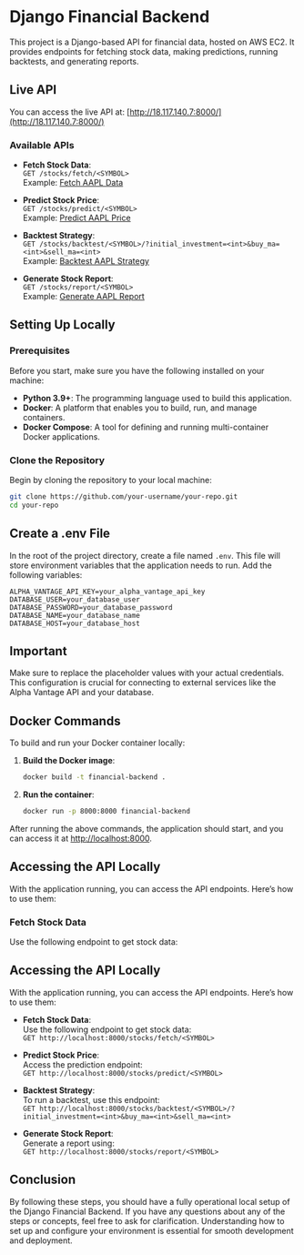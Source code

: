 # Django Financial Backend

This project is a Django-based API for financial data, hosted on AWS EC2. It provides endpoints for fetching stock data, making predictions, running backtests, and generating reports.

## Live API

You can access the live API at: [http://18.117.140.7:8000/](http://18.117.140.7:8000/)

### Available APIs

- **Fetch Stock Data**:  
  `GET /stocks/fetch/<SYMBOL>`  
  Example: [Fetch AAPL Data](http://18.117.140.7:8000/stocks/fetch/AAPL)

- **Predict Stock Price**:  
  `GET /stocks/predict/<SYMBOL>`  
  Example: [Predict AAPL Price](http://18.117.140.7:8000/stocks/predict/AAPL)

- **Backtest Strategy**:  
  `GET /stocks/backtest/<SYMBOL>/?initial_investment=<int>&buy_ma=<int>&sell_ma=<int>`  
  Example: [Backtest AAPL Strategy](http://18.117.140.7:8000/stocks/backtest/AAPL/?initial_investment=1000&buy_ma=50&sell_ma=200)

- **Generate Stock Report**:  
  `GET /stocks/report/<SYMBOL>`  
  Example: [Generate AAPL Report](http://18.117.140.7:8000/stocks/report/AAPL)

## Setting Up Locally

### Prerequisites

Before you start, make sure you have the following installed on your machine:

- **Python 3.9+**: The programming language used to build this application.
- **Docker**: A platform that enables you to build, run, and manage containers.
- **Docker Compose**: A tool for defining and running multi-container Docker applications.

### Clone the Repository

Begin by cloning the repository to your local machine:

```bash
git clone https://github.com/your-username/your-repo.git
cd your-repo
```

## Create a .env File

In the root of the project directory, create a file named `.env`. This file will store environment variables that the application needs to run. Add the following variables:

```env
ALPHA_VANTAGE_API_KEY=your_alpha_vantage_api_key
DATABASE_USER=your_database_user
DATABASE_PASSWORD=your_database_password
DATABASE_NAME=your_database_name
DATABASE_HOST=your_database_host
```

## Important
Make sure to replace the placeholder values with your actual credentials. This configuration is crucial for connecting to external services like the Alpha Vantage API and your database.

## Docker Commands

To build and run your Docker container locally:

1. **Build the Docker image**:

   ```bash
   docker build -t financial-backend .
   ```

2. **Run the container**:

   ```bash
   docker run -p 8000:8000 financial-backend
   ```

After running the above commands, the application should start, and you can access it at [http://localhost:8000](http://localhost:8000).

## Accessing the API Locally

With the application running, you can access the API endpoints. Here’s how to use them:

### Fetch Stock Data

Use the following endpoint to get stock data:

## Accessing the API Locally

With the application running, you can access the API endpoints. Here’s how to use them:

- **Fetch Stock Data**:  
  Use the following endpoint to get stock data:  
  `GET http://localhost:8000/stocks/fetch/<SYMBOL>`

- **Predict Stock Price**:  
  Access the prediction endpoint:  
  `GET http://localhost:8000/stocks/predict/<SYMBOL>`

- **Backtest Strategy**:  
  To run a backtest, use this endpoint:  
  `GET http://localhost:8000/stocks/backtest/<SYMBOL>/?initial_investment=<int>&buy_ma=<int>&sell_ma=<int>`

- **Generate Stock Report**:  
  Generate a report using:  
  `GET http://localhost:8000/stocks/report/<SYMBOL>`

## Conclusion

By following these steps, you should have a fully operational local setup of the Django Financial Backend. If you have any questions about any of the steps or concepts, feel free to ask for clarification. Understanding how to set up and configure your environment is essential for smooth development and deployment.
